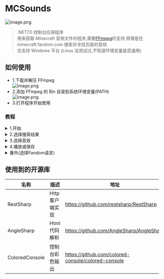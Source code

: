 # MCSounds

![image.png](https://ncstatic.clewm.net/free/2023/0613/10/3331b15e3093fba98e067303db99a737.png)

> .NET7.0 控制台应用程序  
> 用来获取 Minecraft 音频文件的程序,需要[FFmpeg]("https://github.com/BtbN/FFmpeg-Builds/releases")的支持  
> 原理是在 minecraft.fandom.com 搜索并寻找页面的音频  
> 仅支持 Windows 平台 (Linux 没测试过,不知道环境变量是否通用)

## 如何使用

- 1.下载并解压 FFmpeg  
  ![image.png](https://ncstatic.clewm.net/free/2023/0613/10/f30241768ff42b08beed9b38f1143a27.png)
- 2.添加 FFmpeg 的 Bin 目录到系统环境变量(PATH)  
  ![image.png](https://ncstatic.clewm.net/free/2023/0613/10/a4aeb119bf236dc2bbba2245ea59567a.png)
- 3.打开程序开始使用

### 教程

<details>
  <summary>1.开始</summary>

输入要搜索的文本  
比如我现在要搜索村民的音效,我就搜索`村民`  
![image.png](https://ncstatic.clewm.net/free/2023/0613/10/9024db5a93a44ba62ab691d6f138792a.png)

  </details>

<details>
  <summary>2.选择搜索结果</summary>

操作如下

- 嗯? 输入数字就好了
- 按下"."退出

![使用数字](https://ncstatic.clewm.net/free/2023/0613/10/70c84715eebd0bb49eb932dd9102fb47.png)

</details>

<details>
  <summary>3.选择音效</summary>

操作如下

- 下(向下)
- 上(向上)
- 回车(确认)
- 退格(返回)

![控制](https://ncstatic.clewm.net/free/2023/0613/10/28f41520f235d5d5871373ebe3104f4b.png)

</details>

<details>
  <summary>4.播放或保存</summary>

使用回车选中一个音频以后 可以选择听或者保存  
![image.png](https://ncstatic.clewm.net/free/2023/0613/11/833b0e8bb894c63aae8fc60253629b47.png)

<details>
  <summary>预览音频 (使用FFPlay播放)</summary>
  
  直接输入数字ID可以预览音频 (使用FFPlay播放)
![image.png](https://ncstatic.clewm.net/free/2023/0613/11/22ac7c2585a76d227949256ddf64c5ed.png)
</details>

<details>
  <summary>下载音频</summary>
  
  输入 s \<id\> \<id\> \<id\> .... 可以下载多个ID   
  如 输入 ```s 0 1 2``` 就可以下载 0 1 2号音频

![image.png](https://ncstatic.clewm.net/free/2023/0613/10/99d581abba93626f9db47cf5e4e1fbf6.png)

会使用 ffmpeg 自动转换为 MP3 格式

如果不喜欢可以修改
Program.ShowSound

```C#
// FFmpegUtil.SaveSound(downSound.Value, savePath, "mp3")
FFmpegUtil.SaveSound(downSound.Value, savePath, null)
```

![image.png](https://ncstatic.clewm.net/free/2023/0613/10/0be8fca0760127bd4fca8fffdc5497ca.png)

</details>

</details>

<details>
  <summary>番外(选择Fandom语言)</summary>

写之前想到了多语言支持(但是想来想去可能也没啥人会用到这个工具,动态切换就咕咕咕了)  
这个功能可以在 Program 里初始化 FandomClient 里设置

```C#
//private static FandomClient client = new(FandomLanguage.Zh);
private static FandomClient client = new(FandomLanguage.En);
```

当然,切换什么语言就得用什么语言来搜索

![image.png](https://ncstatic.clewm.net/free/2023/0613/10/719e087fbeb7d6aa056b200a5120091b.png)

![image.png](https://ncstatic.clewm.net/free/2023/0613/10/a454a4e861a5074c3e823e6a8758f0e3.png)

![image.png](https://ncstatic.clewm.net/free/2023/0613/10/2281b934a7fd60ff4e6c28647c603046.png)

</details>

## 使用到的开源库

| 名称           | 描述            | 地址                                               |
| -------------- | --------------- | -------------------------------------------------- |
| RestSharp      | Http 客户端实现 | https://github.com/restsharp/RestSharp             |
| AngleSharp     | Html 代码解析   | https://github.com/AngleSharp/AngleSharp           |
| ColoredConsole | 控制台彩色输出  | https://github.com/colored-console/colored-console |
